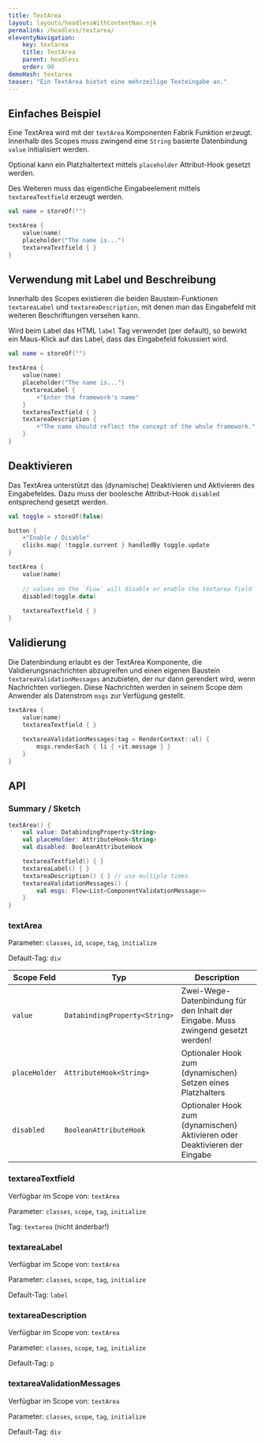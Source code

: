 ```yaml
---
title: TextArea
layout: layouts/headlessWithContentNav.njk
permalink: /headless/textarea/
eleventyNavigation:
    key: textarea
    title: TextArea
    parent: headless
    order: 90
demoHash: textarea
teaser: "Ein TextArea bietet eine mehrzeilige Texteingabe an."
---
```


## Einfaches Beispiel

Eine TextArea wird mit der `textArea` Komponenten Fabrik Funktion erzeugt. Innerhalb des Scopes muss zwingend
eine `String` basierte Datenbindung `value` initialisiert werden.

Optional kann ein Platzhaltertext mittels `placeholder` Attribut-Hook gesetzt werden.

Des Weiteren muss das eigentliche Eingabeelement mittels `textareaTextfield` erzeugt werden.

```kotlin
val name = storeOf("")

textArea {
    value(name)
    placeholder("The name is...")
    textareaTextfield { }
}
```

## Verwendung mit Label und Beschreibung

Innerhalb des Scopes existieren die beiden Baustein-Funktionen `textareaLabel` und `textareaDescription`, mit denen man
das Eingabefeld mit weiteren Beschriftungen versehen kann.

Wird beim Label das HTML `label` Tag verwendet (per default), so bewirkt ein Maus-Klick auf das Label, dass das
Eingabefeld fokussiert wird.

```kotlin
val name = storeOf("")

textArea {
    value(name)
    placeholder("The name is...")
    textareaLabel {
        +"Enter the framework's name"
    }
    textareaTextfield { }
    textareaDescription {
        +"The name should reflect the concept of the whole framework."
    }
}
```

## Deaktivieren

Das TextArea unterstützt das (dynamische) Deaktivieren und Aktivieren des Eingabefeldes. Dazu muss der boolesche
Attribut-Hook `disabled` entsprechend gesetzt werden.

```kotlin
val toggle = storeOf(false) 

button {
    +"Enable / Disable"
    clicks.map{ !toggle.current } handledBy toggle.update
}

textArea {
    value(name)
    
    // values on the `FLow` will disable or enable the textarea field
    disabled(toggle.data)
    
    textareaTextfield { }
}
```

## Validierung

Die Datenbindung erlaubt es der TextArea Komponente, die Validierungsnachrichten abzugreifen und einen eigenen
Baustein `textareaValidationMessages` anzubieten, der nur dann gerendert wird, wenn Nachrichten vorliegen.
Diese Nachrichten werden in seinem Scope dem Anwender als Datenstrom `msgs` zur Verfügung gestellt.

```kotlin
textArea {
    value(name)
    textareaTextfield { }
    
    textareaValidationMessages(tag = RenderContext::ul) {
        msgs.renderEach { li { +it.message } }
    }
}
```

## API

### Summary / Sketch
```kotlin
textArea() {
    val value: DatabindingProperty<String>
    val placeHolder: AttributeHook<String>
    val disabled: BooleanAttributeHook

    textareaTextfield() { }
    textareaLabel() { }
    textareaDescription() { } // use multiple times
    textareaValidationMessages() {
        val msgs: Flow<List<ComponentValidationMessage>>
    }
}
```

### textArea

Parameter: `classes`, `id`, `scope`, `tag`, `initialize`

Default-Tag: `div`

| Scope Feld    | Typ                           | Description                                                                      |
|---------------|-------------------------------|----------------------------------------------------------------------------------|
| `value`       | `DatabindingProperty<String>` | Zwei-Wege-Datenbindung für den Inhalt der Eingabe. Muss zwingend gesetzt werden! |
| `placeHolder` | `AttributeHook<String>`       | Optionaler Hook zum (dynamischen) Setzen eines Platzhalters                      |
| `disabled`    | `BooleanAttributeHook`        | Optionaler Hook zum (dynamischen) Aktivieren oder Deaktivieren der Eingabe       |


### textareaTextfield

Verfügbar im Scope von: `textArea`

Parameter: `classes`, `scope`, `tag`, `initialize`

Tag: `textarea` (nicht änderbar!)


### textareaLabel

Verfügbar im Scope von: `textArea`

Parameter: `classes`, `scope`, `tag`, `initialize`

Default-Tag: `label`


### textareaDescription

Verfügbar im Scope von: `textArea`

Parameter: `classes`, `scope`, `tag`, `initialize`

Default-Tag: `p`


### textareaValidationMessages

Verfügbar im Scope von: `textArea`

Parameter: `classes`, `scope`, `tag`, `initialize`

Default-Tag: `div`